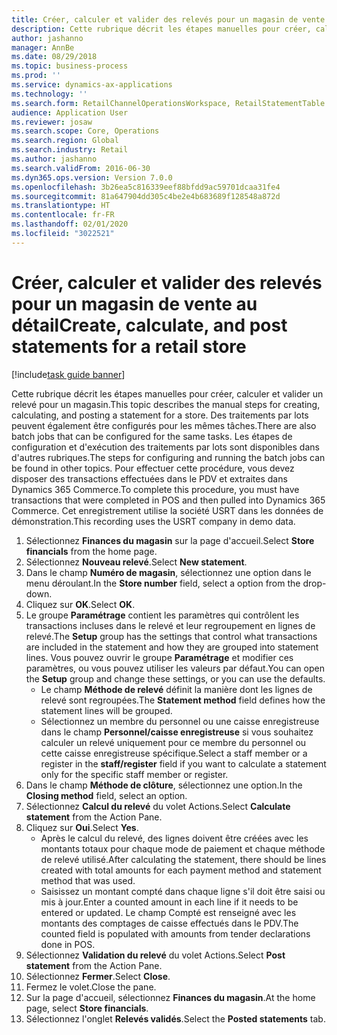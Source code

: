 ```yaml
---
title: Créer, calculer et valider des relevés pour un magasin de vente au détail
description: Cette rubrique décrit les étapes manuelles pour créer, calculer et valider un relevé pour un magasin.
author: jashanno
manager: AnnBe
ms.date: 08/29/2018
ms.topic: business-process
ms.prod: ''
ms.service: dynamics-ax-applications
ms.technology: ''
ms.search.form: RetailChannelOperationsWorkspace, RetailStatementTable
audience: Application User
ms.reviewer: josaw
ms.search.scope: Core, Operations
ms.search.region: Global
ms.search.industry: Retail
ms.author: jashanno
ms.search.validFrom: 2016-06-30
ms.dyn365.ops.version: Version 7.0.0
ms.openlocfilehash: 3b26ea5c816339eef88bfdd9ac59701dcaa31fe4
ms.sourcegitcommit: 81a647904dd305c4be2e4b683689f128548a872d
ms.translationtype: HT
ms.contentlocale: fr-FR
ms.lasthandoff: 02/01/2020
ms.locfileid: "3022521"
---
```

# <a name="create-calculate-and-post-statements-for-a-retail-store"></a><span data-ttu-id="c7f30-103">Créer, calculer et valider des relevés pour un magasin de vente au détail</span><span class="sxs-lookup"><span data-stu-id="c7f30-103">Create, calculate, and post statements for a retail store</span></span>

[!include[task guide banner](../includes/task-guide-banner.md)]

<span data-ttu-id="c7f30-104">Cette rubrique décrit les étapes manuelles pour créer, calculer et valider un relevé pour un magasin.</span><span class="sxs-lookup"><span data-stu-id="c7f30-104">This topic describes the manual steps for creating, calculating, and posting a statement for a store.</span></span> <span data-ttu-id="c7f30-105">Des traitements par lots peuvent également être configurés pour les mêmes tâches.</span><span class="sxs-lookup"><span data-stu-id="c7f30-105">There are also batch jobs that can be configured for the same tasks.</span></span> <span data-ttu-id="c7f30-106">Les étapes de configuration et d'exécution des traitements par lots sont disponibles dans d'autres rubriques.</span><span class="sxs-lookup"><span data-stu-id="c7f30-106">The steps for configuring and running the batch jobs can be found in other topics.</span></span> <span data-ttu-id="c7f30-107">Pour effectuer cette procédure, vous devez disposer des transactions effectuées dans le PDV et extraites dans Dynamics 365 Commerce.</span><span class="sxs-lookup"><span data-stu-id="c7f30-107">To complete this procedure, you must have transactions that were completed in POS and then pulled into Dynamics 365 Commerce.</span></span> <span data-ttu-id="c7f30-108">Cet enregistrement utilise la société USRT dans les données de démonstration.</span><span class="sxs-lookup"><span data-stu-id="c7f30-108">This recording uses the USRT company in demo data.</span></span>

1. <span data-ttu-id="c7f30-109">Sélectionnez **Finances du magasin** sur la page d'accueil.</span><span class="sxs-lookup"><span data-stu-id="c7f30-109">Select **Store financials** from the home page.</span></span>
2. <span data-ttu-id="c7f30-110">Sélectionnez **Nouveau relevé**.</span><span class="sxs-lookup"><span data-stu-id="c7f30-110">Select **New statement**.</span></span>
3. <span data-ttu-id="c7f30-111">Dans le champ **Numéro de magasin**, sélectionnez une option dans le menu déroulant.</span><span class="sxs-lookup"><span data-stu-id="c7f30-111">In the **Store number** field, select a option from the drop-down.</span></span>
4. <span data-ttu-id="c7f30-112">Cliquez sur **OK**.</span><span class="sxs-lookup"><span data-stu-id="c7f30-112">Select **OK**.</span></span>
5. <span data-ttu-id="c7f30-113">Le groupe **Paramétrage** contient les paramètres qui contrôlent les transactions incluses dans le relevé et leur regroupement en lignes de relevé.</span><span class="sxs-lookup"><span data-stu-id="c7f30-113">The **Setup** group has the settings that control what transactions are included in the statement and how they are grouped into statement lines.</span></span> <span data-ttu-id="c7f30-114">Vous pouvez ouvrir le groupe **Paramétrage** et modifier ces paramètres, ou vous pouvez utiliser les valeurs par défaut.</span><span class="sxs-lookup"><span data-stu-id="c7f30-114">You can open the **Setup** group and change these settings, or you can use the defaults.</span></span>  
    - <span data-ttu-id="c7f30-115">Le champ **Méthode de relevé** définit la manière dont les lignes de relevé sont regroupées.</span><span class="sxs-lookup"><span data-stu-id="c7f30-115">The **Statement method** field defines how the statement lines will be grouped.</span></span>  
    - <span data-ttu-id="c7f30-116">Sélectionnez un membre du personnel ou une caisse enregistreuse dans le champ **Personnel/caisse enregistreuse** si vous souhaitez calculer un relevé uniquement pour ce membre du personnel ou cette caisse enregistreuse spécifique.</span><span class="sxs-lookup"><span data-stu-id="c7f30-116">Select a staff member or a register in the **staff/register** field if you want to calculate a statement only for the specific staff member or register.</span></span>  
6. <span data-ttu-id="c7f30-117">Dans le champ **Méthode de clôture**, sélectionnez une option.</span><span class="sxs-lookup"><span data-stu-id="c7f30-117">In the **Closing method** field, select an option.</span></span>
7. <span data-ttu-id="c7f30-118">Sélectionnez **Calcul du relevé** du volet Actions.</span><span class="sxs-lookup"><span data-stu-id="c7f30-118">Select **Calculate statement** from the Action Pane.</span></span>
8. <span data-ttu-id="c7f30-119">Cliquez sur **Oui**.</span><span class="sxs-lookup"><span data-stu-id="c7f30-119">Select **Yes**.</span></span>
    - <span data-ttu-id="c7f30-120">Après le calcul du relevé, des lignes doivent être créées avec les montants totaux pour chaque mode de paiement et chaque méthode de relevé utilisé.</span><span class="sxs-lookup"><span data-stu-id="c7f30-120">After calculating the statement, there should be lines created with total amounts for each payment method and statement method that was used.</span></span>  
    - <span data-ttu-id="c7f30-121">Saisissez un montant compté dans chaque ligne s'il doit être saisi ou mis à jour.</span><span class="sxs-lookup"><span data-stu-id="c7f30-121">Enter a counted amount in each line if it needs to be entered or updated.</span></span> <span data-ttu-id="c7f30-122">Le champ Compté est renseigné avec les montants des comptages de caisse effectués dans le PDV.</span><span class="sxs-lookup"><span data-stu-id="c7f30-122">The counted field is populated with amounts from tender declarations done in POS.</span></span>  
9. <span data-ttu-id="c7f30-123">Sélectionnez **Validation du relevé** du volet Actions.</span><span class="sxs-lookup"><span data-stu-id="c7f30-123">Select **Post statement** from the Action Pane.</span></span>
10. <span data-ttu-id="c7f30-124">Sélectionnez **Fermer**.</span><span class="sxs-lookup"><span data-stu-id="c7f30-124">Select **Close**.</span></span>
11. <span data-ttu-id="c7f30-125">Fermez le volet.</span><span class="sxs-lookup"><span data-stu-id="c7f30-125">Close the pane.</span></span>
12. <span data-ttu-id="c7f30-126">Sur la page d'accueil, sélectionnez **Finances du magasin**.</span><span class="sxs-lookup"><span data-stu-id="c7f30-126">At the home page, select **Store financials**.</span></span>
13. <span data-ttu-id="c7f30-127">Sélectionnez l'onglet **Relevés validés**.</span><span class="sxs-lookup"><span data-stu-id="c7f30-127">Select the **Posted statements** tab.</span></span>

